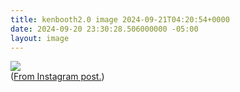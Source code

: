 ```yaml
---
title: kenbooth2.0 image 2024-09-21T04:20:54+0000
date: 2024-09-20 23:30:28.506000000 -05:00
layout: image
---
```


<img src="https://dl.dropboxusercontent.com/s/taysvho7laqb7m3/460692055_926512692837510_6136564889018432631_n?dl=0"><br>
(<a href="https://www.instagram.com/p/DAKmMz1x4ot/">From Instagram post.</a>)